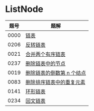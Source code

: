 [1]: ./ListNode.md
[2]: ./reverseList.md
[3]: ./mergeTwoSortedLists.md
[4]: ./deleteNode.md
[5]: ./removeNthFromEnd.md
[6]: ./deleteDuplicates.md
[7]: ./hasCycle.md
[8]: ./isPalindrome.md

# ListNode

| 题号 | 题解                           |
| :--: | ----------------------------- |
| 0000 | [链表][1]                     |
| 0206 | [反转链表][2]                  |
| 0021 | [合并两个有序链表][3]           |
| 0237 | [删除链表中的节点][4]           |
| 0019 | [删除链表的倒数第 n 个结点][5]   |
| 0083 | [删除排序链表中的重复元素][6]     |
| 0141 | [环形链表][7]                  |
| 0234 | [回文链表][8]                  |
